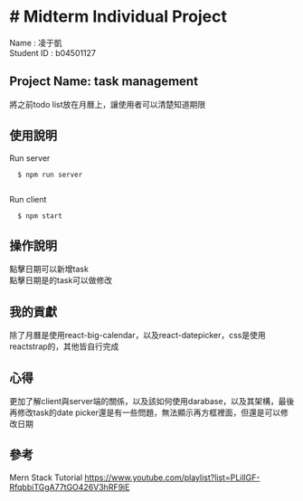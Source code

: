 # # Midterm Individual Project

Name : 凌于凱 <br />
Student ID : b04501127

## Project Name: task management

將之前todo list放在月曆上，讓使用者可以清楚知道期限

## 使用說明

Run server

```
  $ npm run server
  
```

Run client


```
  $ npm start
```  


## 操作說明

點擊日期可以新增task <br />
點擊日期是的task可以做修改

## 我的貢獻 

除了月曆是使用react-big-calendar，以及react-datepicker，css是使用reactstrap的，其他皆自行完成

## 心得

更加了解client與server端的關係，以及該如何使用darabase，以及其架構，最後再修改task的date picker還是有一些問題，無法顯示再方框裡面，但還是可以修改日期

## 參考

Mern Stack Tutorial https://www.youtube.com/playlist?list=PLillGF-RfqbbiTGgA77tGO426V3hRF9iE


